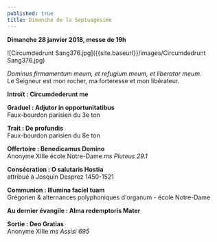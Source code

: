 ```yaml
---
published: true
title: Dimanche de la Septuagésime
---
```

**Dimanche 28 janvier 2018, messe de 19h**  

![Circumdedrunt Sang376.jpg]({{site.baseurl}}/images/Circumdedrunt Sang376.jpg)


*Dominus firmamentum meum, et refugium meum, et liberator meum.*  
Le Seigneur est mon rocher, ma forteresse et mon libérateur.

**Introït : Circumdederunt me**

**Graduel : Adjutor in opportunitatibus**  
Faux-bourdon parisien du 3e ton

**Trait : De profundis**  
Faux-bourdon parisien du 8e ton

**Offertoire : Benedicamus Domino**  
Anonyme XIIIe école Notre-Dame *ms Pluteus 29.1*

**Consécration : O salutaris Hostia**  
attribué à Josquin Desprez 1450-1521

**Communion : Illumina faciel tuam**  
Grégorien & alternances polyphoniques d'organum - école Notre-Dame

**Au dernier évangile : Alma redemptoris Mater**

**Sortie : Deo Gratias**  
Anonyme XIIIe *ms Assisi 695*
